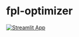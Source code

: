 # fpl-optimizer

[![Streamlit App](https://static.streamlit.io/badges/streamlit_badge_black_white.svg)](https://harald-page-profile-fpl-optimizer-fpl-picker-r21jde.streamlit.app/)
